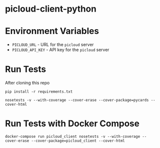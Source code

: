 picloud-client-python
====================



Environment Variables
====================

* `PICLOUD_URL` - URL for the `picloud` server
* `PICLOUD_API_KEY` - API key for the `picloud` server



Run Tests
====================

After cloning this repo

```
pip install -r requirements.txt
```

```
nosetests -v --with-coverage --cover-erase --cover-package=pycards --cover-html
```


Run Tests with Docker Compose
====================

```
docker-compose run picloud_client nosetests -v --with-coverage --cover-erase --cover-package=picloud_client --cover-html
```

